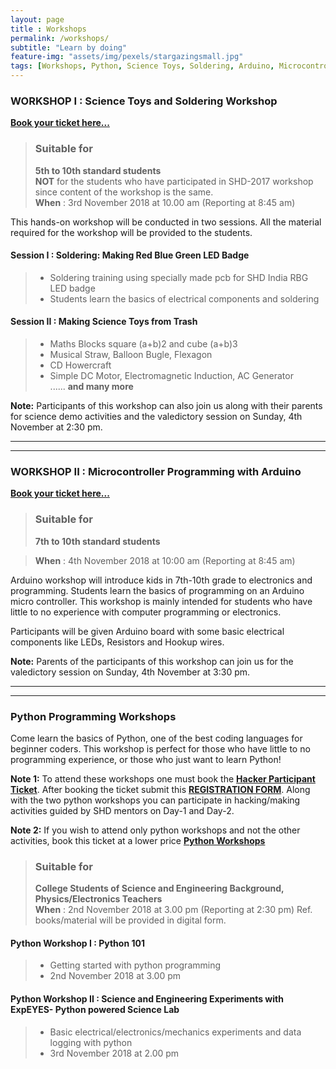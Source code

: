 ```yaml
--- 
layout: page
title : Workshops  
permalink: /workshops/
subtitle: "Learn by doing" 
feature-img: "assets/img/pexels/stargazingsmall.jpg"
tags: [Workshops, Python, Science Toys, Soldering, Arduino, Microcontroller, Micropython, ExpEYES]
---
```


### WORKSHOP I : Science Toys and Soldering Workshop
[**Book your ticket here...**](https://www.instamojo.com/shdindia/workshop-i-science-toys-and-soldering/)

  >### Suitable for
  >**5th to 10th standard students**  
  > **NOT** for the students who have participated in SHD-2017 workshop since content of the workshop is the same.  
  > **When** : 3rd November 2018 at 10.00 am (Reporting at 8:45 am)
  
This hands-on workshop will be conducted in two sessions. 
All the material required for the workshop will be provided to the students.

#### Session I : Soldering: Making Red Blue Green LED Badge 
   >* Soldering training using specially made pcb for SHD India RBG LED badge
   >* Students learn the basics of electrical components and soldering
   
#### Session II :  Making Science Toys from Trash

   >* Maths Blocks square (a+b)2 and cube (a+b)3 
   >* Musical Straw, Balloon Bugle, Flexagon 
   >* CD Howercraft
   >* Simple DC Motor, Electromagnetic Induction, AC Generator   
   ...... **and many more**   
   
**Note:** Participants of this workshop can also join us along with their parents for science demo activities and the valedictory session on Sunday, 4th November at 2:30 pm.    

***
***

### WORKSHOP II : Microcontroller Programming with Arduino

[**Book your ticket here...**](https://www.instamojo.com/shdindia/workshop-ii-microcontroller-programming-with/)

  >### Suitable for
  >**7th to 10th standard students**
  
  > **When** : 4th November 2018 at 10:00 am (Reporting at 8:45 am)
  
Arduino workshop will introduce kids in 7th-10th grade to electronics and programming. Students learn the basics of programming on an Arduino micro controller. This workshop is mainly intended for students who have little to no experience with computer programming or electronics.

Participants will be given Arduino board with some basic electrical components like LEDs, Resistors and Hookup wires.

**Note:** Parents of the participants of this workshop can join us for the valedictory session on Sunday, 4th November at 3:30 pm.   
***
***
### Python Programming Workshops 
Come learn the basics of Python, one of the best coding languages for beginner coders. This workshop is perfect for those who have little to no programming experience, or those who just want to learn Python! 

**Note 1:** To attend these workshops one must book the [**Hacker Participant Ticket**](https://www.instamojo.com/shdindia/science-hack-day-hacker-participant-ticket/). After booking the ticket submit this [**REGISTRATION FORM**](https://drive.google.com/open?id=1nxdDHwvCzWc2n7CIDJLFw85gVErfP6XBDMyawNGXrK0). Along with the two python workshops you can participate in hacking/making activities guided by SHD mentors on Day-1 and Day-2.

**Note 2:** If you wish to attend only python workshops and not the other activities, book this ticket at a lower price [**Python Workshops**](https://www.instamojo.com/shdindia/python-workshops/)

  >### Suitable for
  >**College Students of Science and Engineering Background, Physics/Electronics Teachers**  
  > **When** : 2nd November 2018 at 3.00 pm (Reporting at 2:30 pm)
Ref. books/material will be provided in digital form.

#### Python Workshop I : Python 101 
   >* Getting started with python programming
   >* 2nd November 2018 at 3.00 pm

#### Python Workshop II : Science and Engineering Experiments with ExpEYES- Python powered Science Lab 

   >* Basic electrical/electronics/mechanics experiments and data logging with python   
   >* 3rd November 2018 at 2.00 pm
   
